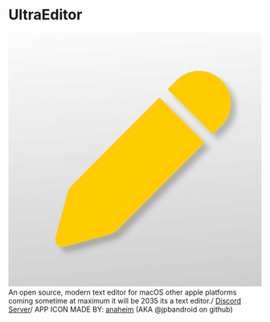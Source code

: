 # UltraEditor
![UltraEditor icon](https://raw.githubusercontent.com/NINJACLUBREAL/UltraEditor/refs/heads/main/appicon.png)\
An open source, modern text editor for macOS other apple platforms coming sometime at maximum it will be 2035
its a text editor./
[Discord Server](https://discord.gg/e6TKvvrnJp)/
APP ICON MADE BY:
[anaheim](https://www.youtube.com/@Anaheim-u7z)
(AKA @jpbandroid on github)
